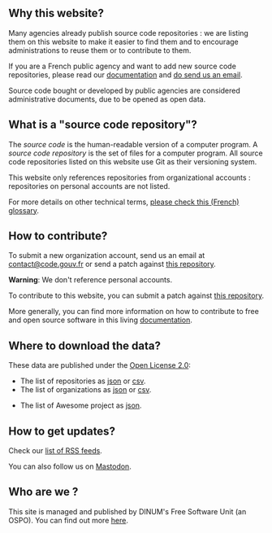 ## Why this website?

Many agencies already publish source code repositories : we are listing them on this website to make it easier to find them and to encourage administrations to reuse them or to contribute to them.

<div class="fr-highlight"> <p>If you are a French public agency and want to add new source code repositories, please read our <a target="new" href="https://code.gouv.fr/documentation/">documentation</a> and <a href="mailto:contact@code.gouv.fr">do send us an email</a>. </p> </div>

Source code bought or developed by public agencies are considered administrative documents, due to be opened as open data.

## What is a "source code repository"?

The *source code* is the human-readable version of a computer program.  A *source code repository* is the set of files for a computer program.  All source code repositories listed on this website use Git as their versioning system.

This website only references repositories from organizational accounts : repositories on personal accounts are not listed.

For more details on other technical terms, [please check this (French) glossary](https://code.gouv.fr/documentation/#glossaire).

## How to contribute?

To submit a new organization account, send us an email at [contact@code.gouv.fr](mailto:contact@code.gouv.fr) or send a patch against [this repository](https://github.com/codegouvfr/codegouvfr-data/).

**Warning**: We don't reference personal accounts.

To contribute to this website, you can submit a patch against [this repository](https://github.com/codegouvfr/codegouvfr-sources).

More generally, you can find more information on how to contribute to free and open source software in this living [documentation](https://code.gouv.fr/documentation/#/publier).

## Where to download the data?

These data are published under the [Open License 2.0](https://spdx.org/licenses/etalab-2.0.html):

- The list of repositories as [json](/data/codegouvfr-repositories.json) or [csv](/data/codegouvfr-repositories.csv).
- The list of organizations as [json](/data/codegouvfr-organizations.json) or [csv](/data/codegouvfr-organizations.csv).
* The list of Awesome project as [json](/data/awesome.json).

## How to get updates?

Check our [list of RSS feeds](#/feeds).

You can also follow us on [Mastodon](https://social.numerique.gouv.fr/@codegouvfr).

## Who are we ?

This site is managed and published by DINUM's Free Software Unit (an OSPO). You can find out more [here](https://code.gouv.fr/en/mission/).
